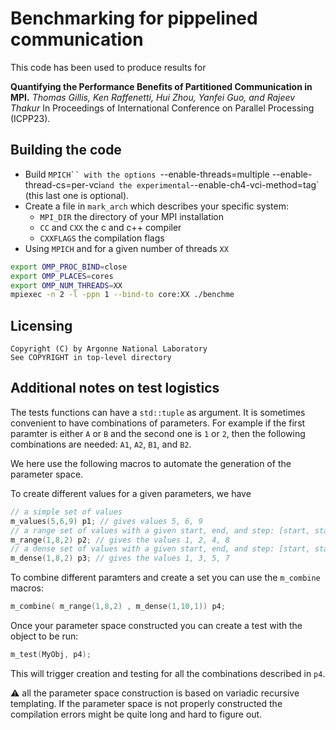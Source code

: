 # Benchmarking for pippelined communication

This code has been used to produce results for

**Quantifying the Performance Benefits of Partitioned Communication in MPI.**
*Thomas Gillis, Ken Raffenetti, Hui Zhou, Yanfei Guo, and Rajeev Thakur* 
In Proceedings of International Conference on Parallel Processing (ICPP23).

## Building the code

- Build `MPICH`` with the options `--enable-threads=multiple --enable-thread-cs=per-vci` and the experimental `--enable-ch4-vci-method=tag` (this last one is optional).
- Create a file in `mark_arch` which describes your specific system:
    - `MPI_DIR` the directory of your MPI installation
    - `CC` and `CXX` the c and c++ compiler
    - `CXXFLAGS` the compilation flags
- Using `MPICH` and for a given number of threads `XX`
```bash
export OMP_PROC_BIND=close
export OMP_PLACES=cores
export OMP_NUM_THREADS=XX
mpiexec -n 2 -l -ppn 1 --bind-to core:XX ./benchme
```


## Licensing

```
Copyright (C) by Argonne National Laboratory
See COPYRIGHT in top-level directory

```


## Additional notes on test logistics

The tests functions can have a `std::tuple` as argument.
It is sometimes convenient to have combinations of parameters. 
For example if the first paramter is either `A` or `B` and the second one is `1` or `2`, then the following combinations are needed:
`A1`, `A2`, `B1`, and `B2`.

We here use the following macros to automate the generation of the parameter space.

To create different values for a given parameters, we have
```c
// a simple set of values
m_values(5,6,9) p1; // gives values 5, 6, 9
// a range set of values with a given start, end, and step: [start, start*step, ..., end]
m_range(1,8,2) p2; // gives the values 1, 2, 4, 8
// a dense set of values with a given start, end, and step: [start, start+step, ... , end]
m_dense(1,8,2) p3; // gives the values 1, 3, 5, 7
```

To combine different paramters and create a set you can use the `m_combine` macros:

```c
m_combine( m_range(1,8,2) , m_dense(1,10,1)) p4;
```

Once your parameter space constructed you can create a test with the object to be run:

```c
m_test(MyObj, p4);
```
This will trigger creation and testing for all the combinations described in `p4`.

:warning: all the parameter space construction is based on variadic recursive templating. 
If the parameter space is not properly constructed the compilation errors might be quite long and hard to figure out.

